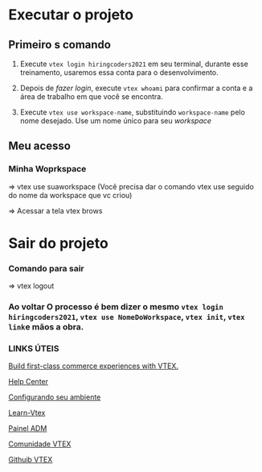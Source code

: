 # Executar o projeto

 ## Primeiro s comando

1. Execute `vtex login hiringcoders2021` em seu terminal, durante esse treinamento, usaremos essa conta para o desenvolvimento.

1. Depois de *fazer login*, execute `vtex whoami` para confirmar a conta e a área de trabalho em que você se encontra.

1. Execute `vtex use workspace-name`, substituindo `workspace-name` pelo nome desejado. Use um nome único para seu *workspace*



## Meu acesso 

### Minha Woprkspace 

=> vtex use suaworkspace   (Você precisa dar o comando vtex use seguido do nome da workspace que vc criou)

=> Acessar a tela vtex brows

# Sair do projeto

### Comando para sair 

=> vtex logout 

### Ao voltar O processo é bem dizer o mesmo `vtex login hiringcoders2021`, `vtex use NomeDoWorkspace`, `vtex init`, `vtex link`e mãos a obra.



### LINKS  ÚTEIS 

[Build first-class commerce experiences with VTEX.](https://developers.vtex.com/)

[Help Center](https://help.vtex.com/)

[Configurando seu ambiente](https://learn.vtex.com/page/configurando-seu-ambiente)

[Learn-Vtex](https://learn.vtex.com/page/learning-path-lang-pt)

[Painel ADM](https://hiringcoders2021.myvtex.com/_v/segment/admin-login/v1/login?returnUrl=%2F%3F)

[Comunidade VTEX](https://community.vtex.com/)

[Githuib VTEX](https://github.com/vtex)
